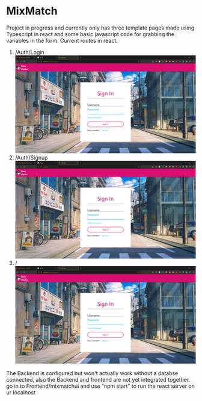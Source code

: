 # MixMatch

Project in progress and currently only has three template pages made using Typescript in react and some basic javascript code for grabbing the variables in the form.
Current routes in react:
1. /Auth/Login
![Login Page](https://github.com/MrBunnyT/MixMatch/blob/master/ReadmeAssets/WebTech1.PNG?raw=true)
2. /Auth/Signup
![Signup Page](https://github.com/MrBunnyT/MixMatch/blob/master/ReadmeAssets/WebTech1.PNG?raw=true)
3. /
![Home Page](https://github.com/MrBunnyT/MixMatch/blob/master/ReadmeAssets/WebTech1.PNG?raw=true)

The Backend is configured but won't actually work without a databse connected, also the Backend and frontend are not yet integrated together.
go in to Frontend/mixmatchui and use "npm start" to run the react server on ur localhost
